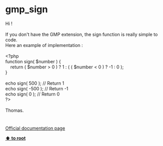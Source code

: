 # gmp_sign




<div class="phpcode"><span class="html">
Hi !
<br>
<br>If you don&apos;t have the GMP extension, the sign function is really simple to code.
<br>Here an example of implementation :
<br>
<br><span class="default">&lt;?php
<br></span><span class="keyword">function </span><span class="default">sign</span><span class="keyword">( </span><span class="default">$number </span><span class="keyword">) {
<br>&#xA0; &#xA0; return ( </span><span class="default">$number </span><span class="keyword">&gt; </span><span class="default">0 </span><span class="keyword">) ? </span><span class="default">1 </span><span class="keyword">: ( ( </span><span class="default">$number </span><span class="keyword">&lt; </span><span class="default">0 </span><span class="keyword">) ? -</span><span class="default">1 </span><span class="keyword">: </span><span class="default">0 </span><span class="keyword">);
<br>}
<br>
<br>echo </span><span class="default">sign</span><span class="keyword">( </span><span class="default">500 </span><span class="keyword">); </span><span class="comment">// Return 1
<br></span><span class="keyword">echo </span><span class="default">sign</span><span class="keyword">( -</span><span class="default">500 </span><span class="keyword">); </span><span class="comment">// Return -1
<br></span><span class="keyword">echo </span><span class="default">sign</span><span class="keyword">( </span><span class="default">0 </span><span class="keyword">); </span><span class="comment">// Return 0
<br></span><span class="default">?&gt;
<br></span>
<br>Thomas.</span>
</div>
  

#

[Official documentation page](https://www.php.net/manual/en/function.gmp-sign.php)

**[⬆ to root](/)**